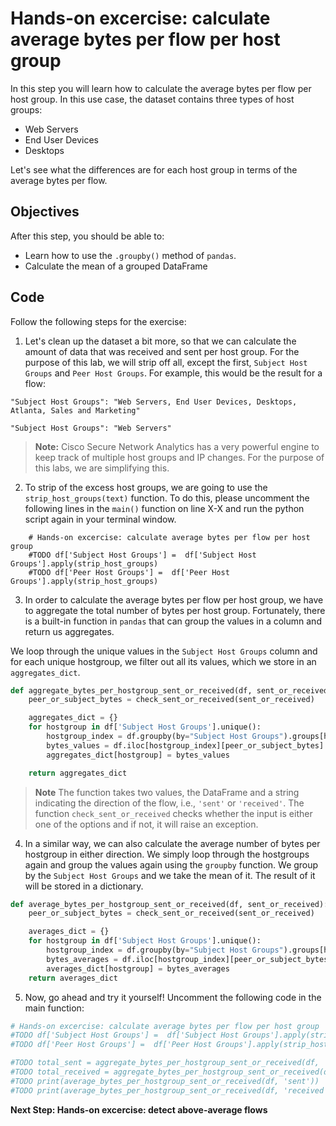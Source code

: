 # Hands-on excercise: calculate average bytes per flow per host group
In this step you will learn how to calculate the average bytes per flow per host group. In this use case, the dataset contains three types of host groups: 

* Web Servers
* End User Devices
* Desktops

Let's see what the differences are for each host group in terms of the average bytes per flow. 

## Objectives

After this step, you should be able to:

* Learn how to use the `.groupby()` method of `pandas`. 
* Calculate the mean of a grouped DataFrame


## Code
Follow the following steps for the exercise:

1. Let's clean up the dataset a bit more, so that we can calculate the amount of data that was received and sent per host group. For the purpose of this lab, we will strip off all, except the first, `Subject Host Groups` and `Peer Host Groups`. For example, this would be the result for a flow:

`"Subject Host Groups": "Web Servers, End User Devices, Desktops, Atlanta, Sales and Marketing"`

`"Subject Host Groups": "Web Servers"`

> **Note:** Cisco Secure Network Analytics has a very powerful engine to keep track of multiple host groups and IP changes. For the purpose of this labs, we are simplifying this.

2. To strip of the excess host groups, we are going to use the `strip_host_groups(text)` function. To do this, please uncomment the following lines in the `main()` function on line X-X and run the python script again in your terminal window.

```
    # Hands-on excercise: calculate average bytes per flow per host group
    #TODO df['Subject Host Groups'] =  df['Subject Host Groups'].apply(strip_host_groups)
    #TODO df['Peer Host Groups'] =  df['Peer Host Groups'].apply(strip_host_groups)
```

3. In order to calculate the average bytes per flow per host group, we have to aggregate the total number of bytes per host group. Fortunately, there is a built-in function in `pandas` that can group the values in a column and return us aggregates. 

We loop through the unique values in the `Subject Host Groups` column and for each unique hostgroup, we filter out all its values, which we store in an `aggregates_dict`.

```python
def aggregate_bytes_per_hostgroup_sent_or_received(df, sent_or_received):
    peer_or_subject_bytes = check_sent_or_received(sent_or_received)

    aggregates_dict = {}
    for hostgroup in df['Subject Host Groups'].unique():
        hostgroup_index = df.groupby(by="Subject Host Groups").groups[hostgroup]
        bytes_values = df.iloc[hostgroup_index][peer_or_subject_bytes].values
        aggregates_dict[hostgroup] = bytes_values

    return aggregates_dict
```

>**Note** The function takes two values, the DataFrame and a string indicating the direction of the flow, i.e., `'sent'` or `'received'`. The function `check_sent_or_received` checks whether the input is either one of the options and if not, it will raise an exception. 

4. In a similar way, we can also calculate the average number of bytes per hostgroup in either direction. We simply loop through the hostgroups again and group the values again using the `groupby` function. We group by the `Subject Host Groups` and we take the mean of it. The result of it will be stored in a dictionary. 

```python
def average_bytes_per_hostgroup_sent_or_received(df, sent_or_received):
    peer_or_subject_bytes = check_sent_or_received(sent_or_received)

    averages_dict = {}
    for hostgroup in df['Subject Host Groups'].unique():
        hostgroup_index = df.groupby(by="Subject Host Groups").groups[hostgroup]
        bytes_averages = df.iloc[hostgroup_index][peer_or_subject_bytes].values.mean()
        averages_dict[hostgroup] = bytes_averages
    return averages_dict
```

5. Now, go ahead and try it yourself! Uncomment the following code in the main function: 

```python
# Hands-on excercise: calculate average bytes per flow per host group
#TODO df['Subject Host Groups'] =  df['Subject Host Groups'].apply(strip_host_groups)
#TODO df['Peer Host Groups'] =  df['Peer Host Groups'].apply(strip_host_groups)

#TODO total_sent = aggregate_bytes_per_hostgroup_sent_or_received(df, 'sent')
#TODO total_received = aggregate_bytes_per_hostgroup_sent_or_received(df, 'received')
#TODO print(average_bytes_per_hostgroup_sent_or_received(df, 'sent'))
#TODO print(average_bytes_per_hostgroup_sent_or_received(df, 'received'))
```

**Next Step: Hands-on excercise: detect above-average flows**